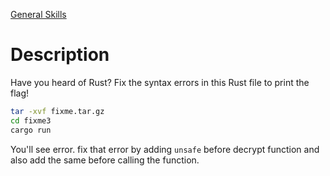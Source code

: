 [General Skills](https://play.picoctf.org/practice/challenge/463)

# Description
Have you heard of Rust? Fix the syntax errors in this Rust file to print the flag!

```sh
tar -xvf fixme.tar.gz
cd fixme3
cargo run
```

You'll see error. fix that error by adding `unsafe` before decrypt function and also add the same before calling the function.
